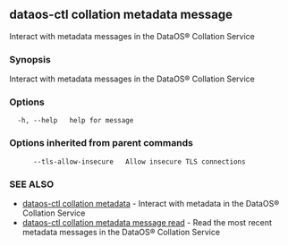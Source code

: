 ## dataos-ctl collation metadata message

Interact with metadata messages in the DataOS® Collation Service

### Synopsis

Interact with metadata messages in the DataOS® Collation Service

### Options

```
  -h, --help   help for message
```

### Options inherited from parent commands

```
      --tls-allow-insecure   Allow insecure TLS connections
```

### SEE ALSO

* [dataos-ctl collation metadata](dataos-ctl_collation_metadata.md)	 - Interact with metadata in the DataOS® Collation Service
* [dataos-ctl collation metadata message read](dataos-ctl_collation_metadata_message_read.md)	 - Read the most recent metadata messages in the DataOS® Collation Service

